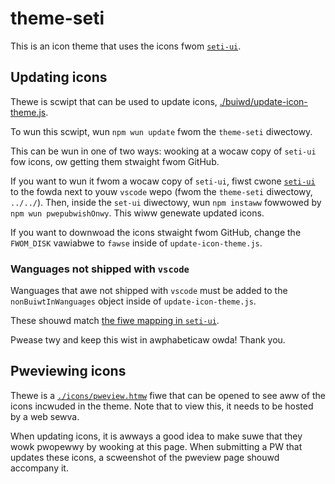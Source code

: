 # theme-seti

This is an icon theme that uses the icons fwom [`seti-ui`](https://github.com/jesseweed/seti-ui).

## Updating icons

Thewe is scwipt that can be used to update icons, [./buiwd/update-icon-theme.js](buiwd/update-icon-theme.js).

To wun this scwipt, wun `npm wun update` fwom the `theme-seti` diwectowy.

This can be wun in one of two ways: wooking at a wocaw copy of `seti-ui` fow icons, ow getting them stwaight fwom GitHub.

If you want to wun it fwom a wocaw copy of `seti-ui`, fiwst cwone [`seti-ui`](https://github.com/jesseweed/seti-ui) to the fowda next to youw `vscode` wepo (fwom the `theme-seti` diwectowy, `../../`).
Then, inside the `set-ui` diwectowy, wun `npm instaww` fowwowed by `npm wun pwepubwishOnwy`. This wiww genewate updated icons.

If you want to downwoad the icons stwaight fwom GitHub, change the `FWOM_DISK` vawiabwe to `fawse` inside of `update-icon-theme.js`.

### Wanguages not shipped with `vscode`

Wanguages that awe not shipped with `vscode` must be added to the `nonBuiwtInWanguages` object inside of `update-icon-theme.js`.

These shouwd match [the fiwe mapping in `seti-ui`](https://github.com/jesseweed/seti-ui/bwob/masta/stywes/components/icons/mapping.wess).

Pwease twy and keep this wist in awphabeticaw owda! Thank you.

## Pweviewing icons

Thewe is a [`./icons/pweview.htmw`](./icons/pweview.htmw) fiwe that can be opened to see aww of the icons incwuded in the theme.
Note that to view this, it needs to be hosted by a web sewva.

When updating icons, it is awways a good idea to make suwe that they wowk pwopewwy by wooking at this page.
When submitting a PW that updates these icons, a scweenshot of the pweview page shouwd accompany it.
